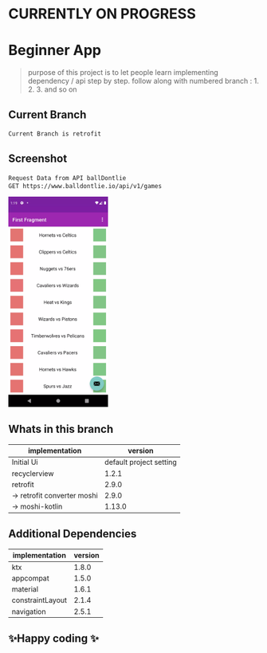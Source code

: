# CURRENTLY ON PROGRESS

# Beginner App
> purpose of this project is to let people learn implementing dependency / api step by step.
> follow along with numbered branch : 1. 2. 3. and so on


## Current Branch
```sh
Current Branch is retrofit
```

## Screenshot
```
Request Data from API ballDontlie
GET https://www.balldontlie.io/api/v1/games
```

<img src="images/3.retrofit.webp" width=200/>

## Whats in this branch
| implementation | version |
| ------ | ------ |
| Initial Ui | default project setting |
| recyclerview | 1.2.1 |
| retrofit | 2.9.0 |
| -> retrofit converter moshi | 2.9.0 |
| -> moshi-kotlin | 1.13.0 |


## Additional Dependencies
| implementation | version |
| ------ | ------ |
| ktx | 1.8.0 |
| appcompat | 1.5.0 |
| material | 1.6.1 |
| constraintLayout | 2.1.4 |
| navigation | 2.5.1 |


## ✨Happy coding ✨
